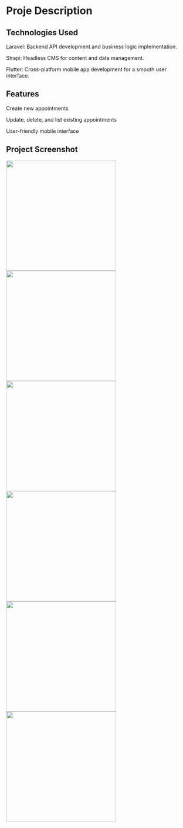 
# Proje Description
## Technologies Used
Laravel: Backend API development and business logic implementation.

Strapi: Headless CMS for content and data management.

Flutter: Cross-platform mobile app development for a smooth user interface.

## Features
Create new appointments

Update, delete, and list existing appointments

User-friendly mobile interface

## Project Screenshot
<p float="left">
      <img src="https://github.com/user-attachments/assets/0a31c853-bf18-440a-a49b-6b34a3fed857" width="300" />
      <img src="https://github.com/user-attachments/assets/e73c8564-fbf8-4acf-86aa-dd1cd49160b4" width="300" />
      
   <br>
      <img src="https://github.com/user-attachments/assets/b1cecf43-7c75-41a8-ac18-4a2c62e31894" width="300" />
          <img src="https://github.com/user-attachments/assets/30f48b49-19c5-406a-be54-66ee98900db2" width="300" />
  <br>
          <img src="https://github.com/user-attachments/assets/4f9211ed-8ac8-45ed-a3b1-5b3fd6795bd9" width="300" />
           <img src="https://github.com/user-attachments/assets/c466a4f0-4958-4af3-805c-441a39716af8" width="300" />
</p>

